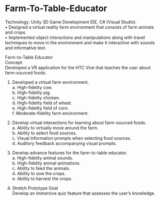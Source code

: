 # Farm-To-Table-Educator
Technology: Unity 3D Game Development IDE, C# (Visual Studio).<br>
•	Designed a virtual reality farm environment that consists of farm animals and crops. <br>
•	Implemented object interactions and manipulations along with travel techniques to move in the environment and make it interactive with sounds and informative text.<br>

Farm-to-Table Educator <br>
Concept<br>
Developed a VR application for the HTC Vive that teaches the user about farm-sourced foods.<br>
1. Developed a virtual farm environment.<br>
  a. High-fidelity cow.<br>
  b. High-fidelity pig.<br>
  c. High-fidelity chicken.<br>
  d. High-fidelity field of wheat.<br>
  e. High-fidelity field of corn.<br>
  f. Moderate-fidelity farm environment.<br>

2. Develop virtual interactions for learning about farm-sourced foods.<br>
  a. Ability to virtually move around the farm.<br>
  b. Ability to select food sources.<br>
  c. Visual information prompts when selecting food sources.<br>
  d. Auditory feedback accompanying visual prompts.<br>

3. Develop advance features for the farm-to-table educator.<br>
  a. High-fidelity animal sounds.<br>
  b. High-fidelity animal animations.<br>
  c. Ability to feed the animals.<br>
  d. Ability to sow the crops.<br>
  e. Ability to harvest the crops.<br>

4. Stretch Prototype Goal<br>
  Develop an immersive quiz feature that assesses the user’s knowledge.<br>
